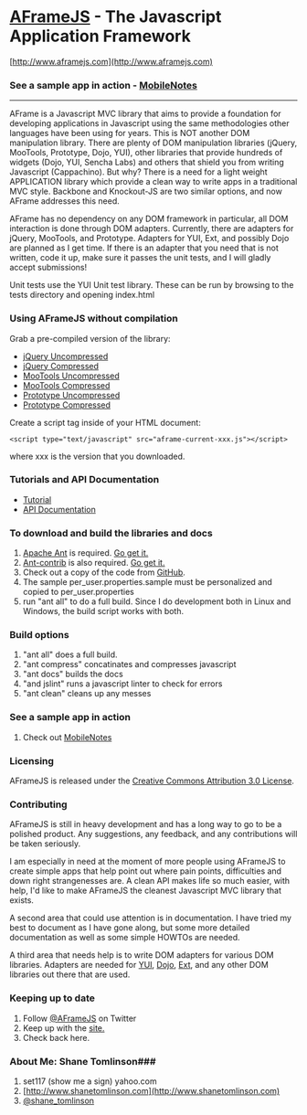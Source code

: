 [AFrameJS](http://www.aframejs.com) - The Javascript Application Framework
================================================

[http://www.aframejs.com](http://www.aframejs.com)

### See a sample app in action - [MobileNotes](https://github.com/stomlinson/MobileNotes) ###


-----------------------

AFrame is a Javascript MVC library that aims to provide a foundation for developing applications in Javascript using the same
methodologies other languages have been using for years.  This is NOT another DOM manipulation library. There are
plenty of DOM manipulation libraries (jQuery, MooTools, Prototype, Dojo, YUI), other libraries that provide 
hundreds of widgets (Dojo, YUI, Sencha Labs) and others that shield you from writing Javascript (Cappachino).  But why?
There is a need for a light weight APPLICATION library which provide a clean way to write apps in a traditional MVC style.
Backbone and Knockout-JS are two similar options, and now AFrame addresses this need.

AFrame has no dependency on any DOM framework in particular, all DOM interaction is done through DOM adapters.  Currently,
there are adapters for jQuery, MooTools, and Prototype.  Adapters for YUI, Ext, and possibly Dojo are planned as I get time.
If there is an adapter that you need that is not written, code it up, make sure it passes the unit tests, and I will gladly accept submissions!

Unit tests use the YUI Unit test library.  These can be run by browsing to the tests directory and opening index.html

### Using AFrameJS without compilation ###

Grab a pre-compiled version of the library:

* [jQuery Uncompressed](https://github.com/stomlinson/AFrame-JS/raw/master/dist/aframe-current-jquery.js)
* [jQuery Compressed](https://github.com/stomlinson/AFrame-JS/raw/master/dist/aframe-current-jquery.min.js)
* [MooTools Uncompressed](https://github.com/stomlinson/AFrame-JS/raw/master/dist/aframe-current-mootools.js)
* [MooTools Compressed](https://github.com/stomlinson/AFrame-JS/raw/master/dist/aframe-current-mootools.min.js)
* [Prototype Uncompressed](https://github.com/stomlinson/AFrame-JS/raw/master/dist/aframe-current-prototype.js)
* [Prototype Compressed](https://github.com/stomlinson/AFrame-JS/raw/master/dist/aframe-current-prototype.min.js)


Create a script tag inside of your HTML document:

    <script type="text/javascript" src="aframe-current-xxx.js"></script>

where xxx is the version that you downloaded.

### Tutorials and API Documentation ###
* [Tutorial](http://www.aframejs.com/tutorial.html)
* [API Documentation](http://www.aframejs.com/docs/index.html)

### To download and build the libraries and docs ###

1. [Apache Ant](http://ant.apache.org/) is required.  [Go get it.](http://ant.apache.org/)
2. [Ant-contrib](http://ant-contrib.sourceforge.net/) is also required.  [Go get it.](http://ant-contrib.sourceforge.net/)
3. Check out a copy of the code from [GitHub](https://github.com/stomlinson/AFrame-JS).
4. The sample per_user.properties.sample must be personalized and copied to per_user.properties
5. run "ant all" to do a full build. Since I do development both in Linux and Windows, the build script works with both.

### Build options ###
1. "ant all" does a full build.
2. "ant compress" concatinates and compresses javascript
3. "ant docs" builds the docs
4. "and jslint" runs a javascript linter to check for errors
5. "ant clean" cleans up any messes


### See a sample app in action ###
1. Check out [MobileNotes](https://github.com/stomlinson/MobileNotes) 

### Licensing ###
AFrameJS is released under the [Creative Commons Attribution 3.0 License](http://creativecommons.org/licenses/by/3.0/).

### Contributing ###
AFrameJS is still in heavy development and has a long way to go to be a polished product.  Any suggestions, any feedback, and any
contributions will be taken seriously.  

I am especially in need at the moment of more people using AFrameJS to create simple apps
that help point out where pain points, difficulties and down right strangenesses are.  A clean API makes life so much easier, with
help, I'd like to make AFrameJS the cleanest Javascript MVC library that exists.

A second area that could use attention is in documentation.  I have tried my best to document as I have gone along, but some more 
detailed documentation as well as some simple HOWTOs are needed.

A third area that needs help is to write DOM adapters for various DOM libraries.  Adapters are needed for [YUI](http://developer.yahoo.com/yui/), 
[Dojo](http://dojotoolkit.org/), [Ext](http://www.sencha.com/products/js/), and any other DOM libraries out there that are used.

### Keeping up to date ###
1. Follow [@AFrameJS](http://twitter.com/#!/AFrameJS) on Twitter
2. Keep up with the [site.](http://www.aframejs.com)
3. Check back here.

### About Me: Shane Tomlinson###
1. set117 (show me a sign) yahoo.com
2. [http://www.shanetomlinson.com](http://www.shanetomlinson.com)
3. [@shane_tomlinson](http://twitter.com/#!/shane_tomlinson)
